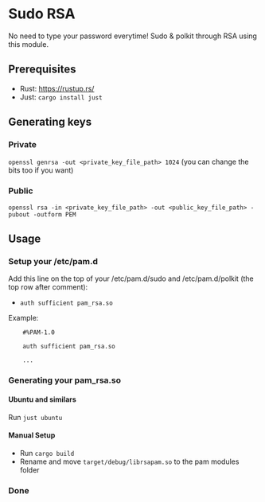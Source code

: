 # Sudo RSA
No need to type your password everytime! Sudo & polkit through RSA using this module.

## Prerequisites
- Rust: https://rustup.rs/
- Just: `cargo install just`

## Generating keys
### Private
`openssl genrsa -out <private_key_file_path> 1024` (you can change the bits too if you want)

### Public
`openssl rsa -in <private_key_file_path> -out <public_key_file_path> -pubout -outform PEM`

## Usage
### Setup your /etc/pam.d
Add this line on the top of your /etc/pam.d/sudo and /etc/pam.d/polkit (the top row after comment):
- `auth sufficient pam_rsa.so`

Example:
```
    #%PAM-1.0

    auth sufficient pam_rsa.so

    ...
```

### Generating your pam_rsa.so
#### Ubuntu and similars
Run `just ubuntu`

#### Manual Setup
- Run `cargo build`
- Rename and move `target/debug/librsapam.so` to the pam modules folder

### Done